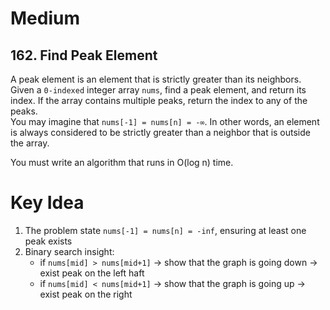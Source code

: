 # Medium
## 162. Find Peak Element
A peak element is an element that is strictly greater than its neighbors.
Given a `0-indexed` integer array `nums`, find a peak element, and return its index. If the array contains multiple peaks, return the index to any of the peaks.\
You may imagine that `nums[-1] = nums[n] = -∞`. In other words, an element is always considered to be strictly greater than a neighbor that is outside the array.

You must write an algorithm that runs in O(log n) time.

# Key Idea
1. The problem state `nums[-1] = nums[n] = -inf`, ensuring at least one peak exists
2. Binary search insight:
    - if `nums[mid] > nums[mid+1]` -> show that the graph is going down -> exist peak on the left haft
    - if `nums[mid] < nums[mid+1]` -> show that the graph is going up -> exist peak on the right
    